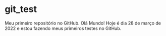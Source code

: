 # git_test
Meu primeiro repositório no GitHub.
Olá Mundo!
Hoje é dia 28 de março de 2022 e estou fazendo meus primeiros testes no GitHub.
